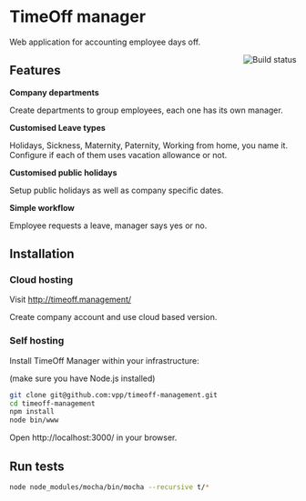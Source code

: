 # TimeOff manager

Web application for accounting employee days off.

<a href="https://travis-ci.org/vpp/timeoff-management"><img align="right" src="https://travis-ci.org/vpp/timeoff-management.svg" alt="Build status" /></a>

## Features 

**Company departments**

 Create departments to group employees, each one has its own manager.

**Customised Leave types** 

Holidays, Sickness, Maternity, Paternity, Working from home, you name it. Configure if each of them uses vacation allowance or not.

**Customised public holidays**

Setup public holidays as well as company specific dates.

**Simple workflow**

Employee requests a leave, manager says yes or no.

## Installation

### Cloud hosting

Visit http://timeoff.management/ 

Create company account and use cloud based version.

### Self hosting

Install TimeOff Manager within your infrastructure:

(make sure you have Node.js installed)

```bash
git clone git@github.com:vpp/timeoff-management.git
cd timeoff-management
npm install
node bin/www
```
Open http://localhost:3000/ in your browser.

## Run tests

```bash
node node_modules/mocha/bin/mocha --recursive t/*
```

